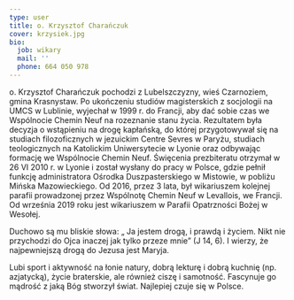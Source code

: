 ```yaml
---
type: user
title: o. Krzysztof Charańczuk
cover: krzysiek.jpg
bio:
  job: wikary
  mail: ''
  phone: 664 050 978
---
```


o. Krzysztof Charańczuk pochodzi z Lubelszczyzny, wieś Czarnoziem, gmina Krasnystaw. Po ukończeniu studiów magisterskich z socjologii na UMCS w Lublinie, wyjechał w 1999 r. do Francji, aby dać sobie czas we Wspólnocie Chemin Neuf na rozeznanie stanu życia. Rezultatem była decyzja o wstąpieniu na drogę kapłańską, do której przygotowywał się na studiach filozoficznych w jezuickim Centre Sevres w Paryżu, studiach teologicznych na
Katolickim Uniwersytecie w Lyonie oraz odbywając formację we Wspólnocie Chemin Neuf. Święcenia prezbiteratu otrzymał w 26 VI 2010 r. w Lyonie i został wysłany do pracy w Polsce, gdzie pełnił funkcję administratora Ośrodka Duszpasterskiego w Mistowie, w pobliżu Mińska Mazowieckiego. Od 2016, przez 3 lata, był wikariuszem kolejnej parafii prowadzonej przez Wspólnotę Chemin Neuf w Levallois, we Francji. Od września 2019 roku jest wikariuszem w Parafii Opatrzności Bożej w Wesołej.

Duchowo są mu bliskie słowa: „ Ja jestem drogą, i prawdą i życiem. Nikt nie przychodzi do Ojca inaczej jak tylko przeze mnie” (J 14, 6). I wierzy, że najpewniejszą drogą do Jezusa jest Maryja.

Lubi sport i aktywność na łonie natury, dobrą lekturę i dobrą kuchnię (np. azjatycką), życie braterskie, ale również ciszę i samotność. Fascynuje go mądrość z jaką Bóg stworzył świat. Najlepiej czuje się w Polsce.
